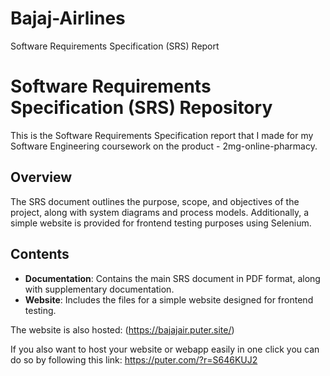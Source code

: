 # Bajaj-Airlines
Software Requirements Specification (SRS) Report

# Software Requirements Specification (SRS) Repository
This is the Software Requirements Specification report that I made for my Software Engineering coursework on the product - 2mg-online-pharmacy. 

## Overview

The SRS document outlines the purpose, scope, and objectives of the project, along with system diagrams and process models. Additionally, a simple website is provided for frontend testing purposes using Selenium.

## Contents

- **Documentation**: Contains the main SRS document in PDF format, along with supplementary documentation.
- **Website**: Includes the files for a simple website designed for frontend testing.

The website is also hosted: (https://bajajair.puter.site/)

If you also want to host your website or webapp easily in one click you can do so by following this link: https://puter.com/?r=S646KUJ2
